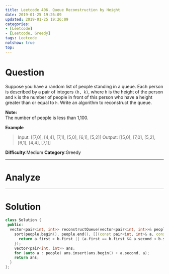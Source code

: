 ```yaml
---
title: Leetcode 406. Queue Reconstruction by Height
date: 2019-01-25 19:26:09
updated: 2019-01-25 19:26:09
categories: 
- [Leetcode]
- [Leetcode, Greedy]
tags: Leetcode
notshow: true
top:
---
```


# Question

Suppose you have a random list of people standing in a queue. Each person is described by a pair of integers  `(h, k)`, where  `h`  is the height of the person and  `k`  is the number of people in front of this person who have a height greater than or equal to  `h`. Write an algorithm to reconstruct the queue.

**Note:**  
The number of people is less than 1,100.

**Example**

> Input:
> [[7,0], [4,4], [7,1], [5,0], [6,1], [5,2]]
> Output:
> [[5,0], [7,0], [5,2], [6,1], [4,4], [7,1]]

**Difficulty**:Medium
**Category**:Greedy

<!-- more -->

------------

# Analyze

------------

# Solution

```cpp cpp
class Solution {
 public:
  vector<pair<int, int>> reconstructQueue(vector<pair<int, int>>& people) {
    sort(people.begin(), people.end(), [](const pair<int, int>& a, const pair<int, int>& b) {
      return a.first > b.first || (a.first == b.first && a.second < b.second);
    });
    vector<pair<int, int>> ans;
    for (auto a : people) ans.insert(ans.begin() + a.second, a);
    return ans;
  }
};
```

<!-- 
------------

# Leetcode Question Summary


------------ -->
